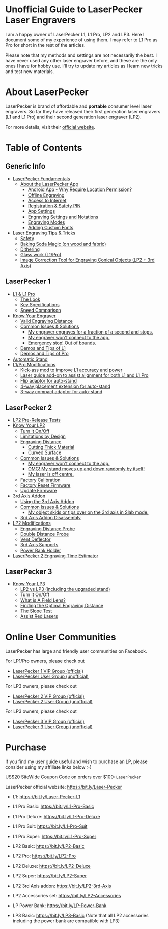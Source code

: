 # Unofficial Guide to LaserPecker Laser Engravers

I am a happy owner of LaserPecker L1, L1 Pro, LP2 and LP3. Here I document some of my experience of using them. I may refer to L1 Pro as Pro for short in the rest of the articles.

Please note that my methods and settings are not necessarily the best. I have never used any other laser engraver before, and these are the only ones I have for hobby use. I'll try to update my articles as I learn new tricks and test new materials.


# About LaserPecker

LaserPecker is brand of affordable and **portable** consumer level laser engravers. So far they have released their first generation laser engravers (L1 and L1 Pro) and their second generation laser engraver (LP2).

For more details, visit their [official website](https://bit.ly/Laser-Pecker).


# Table of Contents
## Generic Info
- [LaserPecker Fundamentals](/LP_fundamentals.md)
  - [About the LaserPecker App](/LP_fundamentals.md#about-the-laserpecker-app)
    - [Android App - Why Require Location Permission?](/LP_fundamentals.md#android-app---why-require-location-permission)
    - [Offline Engraving](/LP_fundamentals.md#offline-engraving)
    - [Access to Internet](/LP_fundamentals.md#access-to-internet)
    - [Registration & Safety PIN](/LP_fundamentals.md#registration--safety-pin)
    - [App Settings](/LP_fundamentals.md##app-settings)
    - [Engraving Settings and Notations](/LP_fundamentals.md#engraving-settings-and-notations)
    - [Engraving Modes](/LP_fundamentals.md#engraving-modes)
    - [Adding Custom Fonts](/LP_fundamentals.md#adding-custom-fonts)
- [Laser Engraving Tips & Tricks](/laser_engraving.md)
  - [Safety](/laser_engraving.md#safety)
  - [Baking Soda Magic (on wood and fabric)](/laser_engraving.md#baking-soda-magic-on-wood-and-fabric)
  - [Dithering](/laser_engraving.md#dithering)
  - [Glass work (L1/Pro)](/laser_engraving.md#glass-work-l1pro)
  - [Image Correction Tool for Engraving Conical Objects (LP2 + 3rd Axis)
](/laser_engraving.md#image-correction-tool-for-engraving-conical-objects-lp2--3rd-axis)
## LaserPecker 1
- [L1 & L1 Pro](/L1_index.md)
  - [The Look](/L1_index.md#the-look)
  - [Key Specifications](/L1_index.md#key-specifications)
  - [Speed Comparison](/L1_index.md#speed-comparison)
- [Know Your Engraver](/L1_index.md#know-your-engraver)
  - [Valid Engraving Distance](/L1_index.md#valid-engraving-distance)
  - [Common Issues & Solutions](/L1_index.md#common-issues--solutions)
    - [My engraver engraves for a fraction of a second and stops.](/L1_index.md#my-engraver-engraves-for-a-fraction-of-a-second-and-stops)
    - [My engraver won't connect to the app.](/L1_index.md#my-engraver-wont-connect-to-the-app)
    - [Emergency stop! Out of bounds.](/L1_index.md#emergency-stop-out-of-bounds)
  - [Demos and Tips of L1](L1.md)
  - [Demos and Tips of Pro](Pro.md)
- [Automatic Stand](Auto_Stand.md)
- [L1/Pro Modifications](/L1_index.md#l1pro-modifications)
  - [Kick-ass mod to improve L1 accuracy and power](/L1.md#kick-ass-modification-cheap--cheerful)
  - [Laser guide add-on to assist alignment for both L1 and L1 Pro](/modifications.md#laser-guide-add-on-to-assist-alignment-for-both-l1-and-l1-pro)
  - [Flip adaptor for auto-stand](/modifications.md#flip-adaptor-for-auto-stand)
  - [4-way placement extension for auto-stand](/modifications.md#4-way-placement-extension-for-auto-stand)
  - [3-way compact adaptor for auto-stand](/modifications.md#3-way-compact-adaptor-for-auto-stand)
## LaserPecker 2
- [LP2 Pre-Release Tests](/LP2_pre_release_tests.md)
- [Know Your LP2](/LP2.md#know-your-lp2)
  - [Turn It On/Off](/LP2.md#turn-it-onoff)
  - [Limitations by Design](/LP2.md#limitations-by-design)
  - [Engraving Distance](/LP2.md#engraving-distance)
    - [Cutting Thick Material](/LP2.md#cutting-thick-material)
    - [Curved Surface](/LP2.md#curved-surface)
  - [Common Issues & Solutions](/LP2.md#common-issues--solutions)
    - [My engraver won't connect to the app.](/LP2.md#my-engraver-wont-connect-to-the-app)
    - [OMG! My stand moves up and down randomly by itself!](/LP2.md#omg-my-stand-moves-up-and-down-randomly-by-itself)
    - [My laser is off centre.](/LP2.md#my-laser-is-off-centre)
  - [Factory Calibration](/LP2.md#factory-calibration)
  - [Factory Reset Firmware](/LP2.md#factory-reset-firmware)
  - [Update Firmware](/LP2.md#update-firmware)
- [3rd Axis Addon](/3rd_axis.md)
  - [Using the 3rd Axis Addon](/3rd_axis.md#using-the-3rd-axis-addon)
  - [Common Issues & Solutions](/3rd_axis.md#common-issues--solutions)
    - [My object skids or tips over on the 3rd axis in Slab mode.](/3rd_axis.md#my-object-skids-or-tips-over-on-the-3rd-axis-in-slab-mode)
  - [3rd Axis Addon Disassembly](/3rd_axis.md#3rd-axis-addon-disassembly)
- [LP2 Modifications](/modifications.md#mods-for-lp2)
  - [Engraving Distance Probe](/modifications.md#engraving-distance-probe)
  - [Double Distance Probe](/modifications.md#double-distance-probe)
  - [Vent Deflector](/modifications.md#vent-deflector)
  - [3rd Axis Supports](/modifications.md#3rd-axis-supports)
  - [Power Bank Holder](/modifications.md#power-bank-holder)
- [LaserPecker 2 Engraving Time Estimator](http://laserpecker.ddns.net/)
## LaserPecker 3
- [Know Your LP3](#know-your-lp3)
  - [LP2 vs LP3 (including the upgraded stand)](/LP3.md##lp2-vs-lp3-including-the-upgraded-stand)
  - [Turn It On/Off](/LP3.md##turn-it-onoff)
  - [What is A Field Lens?](/LP3.md##what-is-a-field-lens)
  - [Finding the Optimal Engraving Distance](/LP3.md##finding-the-optimal-engraving-distance)
  - [The Slope Test](/LP3.md##the-slope-test)
  - [Assist Red Lasers](/LP3.md##assist-red-lasers)


# Online User Communities

LaserPecker has large and friendly user communities on Facebook.

For LP1/Pro owners, please check out

* [LaserPecker 1 VIP Group (official)](https://www.facebook.com/groups/laserpecker/)
* [LaserPecker User Group (unofficial)](https://www.facebook.com/groups/203376080793152/)

For LP3 owners, please check out

* [LaserPecker 2 VIP Group (official)](https://www.facebook.com/groups/374697760505822/)
* [LaserPecker 2 User Group (unofficial)](https://www.facebook.com/groups/lp2users/)

For LP3 owners, please check out

* [LaserPecker 3 VIP Group (official)](https://www.facebook.com/groups/1450530358736579/)
* [LaserPecker 3 User Group (unofficial)](https://www.facebook.com/groups/lp3users/)


# Purchase

If you find my user guide useful and wish to purchase an LP, please consider using my affiliate links below :-)

US$20 SiteWide Coupon Code on orders over $100: `LaserPecker`

LaserPecker official website: https://bit.ly/Laser-Pecker

* L1: https://bit.ly/Laser-Pecker-L1

* L1 Pro Basic: https://bit.ly/L1-Pro-Basic
* L1 Pro Deluxe: https://bit.ly/L1-Pro-Deluxe
* L1 Pro Suit: https://bit.ly/L1-Pro-Suit
* L1 Pro Super: https://bit.ly/L1-Pro-Super

* LP2 Basic: https://bit.ly/LP2-Basic
* LP2 Pro: https://bit.ly/LP2-Pro
* LP2 Deluxe: https://bit.ly/LP2-Deluxe
* LP2 Super: https://bit.ly/LP2-Super
* LP2 3rd Axis addon: https://bit.ly/LP2-3rd-Axis

* LP2 Accessories set: https://bit.ly/LP2-Accessories
* LP Power Bank: https://bit.ly/LP-Power-Bank

* LP3 Basic: https://bit.ly/LP3-Basic (Note that all LP2 accessories including the power bank are compatible with LP3)
